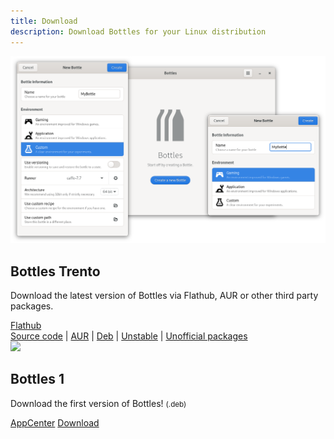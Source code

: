 ```yaml
---
title: Download
description: Download Bottles for your Linux distribution
---
```


<section class="downloads">
  <!-- v3 -->
  <div class="container">
    <div class="image">
      <img src="https://raw.githubusercontent.com/bottlesdevs/Bottles/master/screenshot.png" />
    </div>
    <div class="info">
      <h2>Bottles Trento</h2>
      <p>Download the latest version of Bottles via Flathub, AUR or other third party packages.</p>
      <a class="button link"
         href="https://flathub.org/apps/details/com.usebottles.bottles" 
         title="Download Bottles from Flathub">Flathub</a>
      <div class="more-links">
        <a href="https://docs.usebottles.com/getting-started/installation#other-packages">Source code</a> | 
        <a href="https://aur.archlinux.org/packages/bottles/">AUR</a> | 
        <a href="https://github.com/bottlesdevs/Bottles/releases/">Deb</a> | 
        <a href="https://github.com/bottlesdevs/Bottles/actions">Unstable</a> | 
        <a href="https://forums.usebottles.com/d/6-list-of-unofficial-packages">Unofficial packages</a>
      </div>
    </div>
  </div>

  <!-- v1 -->
  <div class="container">
    <div class="image">
      <img src="https://raw.githubusercontent.com/bottlesdevs/Bottles/v1/data/screenshot-1.png" />
    </div>
    <div class="info">
      <h2>Bottles 1</h2>
      <p>Download the first version of Bottles! <small>(.deb)</small></p>
      <a class="button link"
         href="https://appcenter.elementary.io/com.github.mirkobrombin.bottles" 
         title="Download Bottles v1 from AppCenter">AppCenter</a>
      <a class="button"
         href="https://github.com/bottlesdevs/Bottles/releases/tag/continuous-v1" 
         title="Download Bottles v1 (.deb)">Download</a>
    </div>
  </div>
</section>
